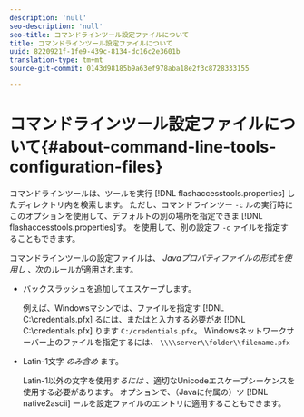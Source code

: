```yaml
---
description: 'null'
seo-description: 'null'
seo-title: コマンドラインツール設定ファイルについて
title: コマンドラインツール設定ファイルについて
uuid: 8220921f-1fe9-439c-8134-dc16c2e3601b
translation-type: tm+mt
source-git-commit: 0143d98185b9a63ef978aba18e2f3c8728333155

---
```



# コマンドラインツール設定ファイルについて{#about-command-line-tools-configuration-files}

コマンドラインツールは、ツールを実行 [!DNL flashaccesstools.properties] したディレクトリ内を検索します。 ただし、コマンドラインツー `-c` ルの実行時にこのオプションを使用して、デフォルトの別の場所を指定できま [!DNL flashaccesstools.properties]す。 を使用して、別の設定フ `-c` ァイルを指定することもできます。

コマンドラインツールの設定ファイルは、 *Javaプロパティファイルの形式を使用し* 、次のルールが適用されます。

* バックスラッシュを追加してエスケープします。

   例えば、Windowsマシンでは、ファイルを指定す [!DNL C:\credentials.pfx] るには、またはと入力する必要があ [!DNL C:\\credentials.pfx] ります `C:/credentials.pfx`。 Windowsネットワークサーバー上のファイルを指定するには、 `\\\\server\\folder\\filename.pfx`
* Latin-1文字 *のみ含め* ます。

   Latin-1以外の文字を使用す&#x200B;*るには* 、適切なUnicodeエスケープシーケンスを使用する必要があります。 オプションで、（Javaに付属の）ツ [!DNL native2ascii] ールを設定ファイルのエントリに適用することもできます。

